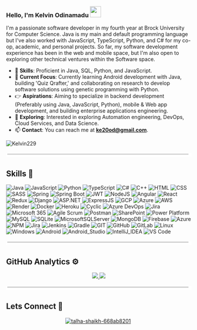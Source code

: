 ### Hello, I'm Kelvin Odinamadu <img src="https://raw.githubusercontent.com/MartinHeinz/MartinHeinz/master/wave.gif" height="30" width="30">
I'm a passionate software developer in my fourth year at Brock University for Computer Science. Java is my main and default programming language but I've also worked with JavaScript, TypeScript, Python, and C# for my co-op, academic, and personal projects. So far, my software development experience has been in the web and mobile space, but I'm also open to exploring other technical ventures within the Software space.

- 👀 **Skills**: Proficient in Java, SQL, Python, and JavaScript.
- 🌱 **Current Focus**: Currently learning Android development with Java, building 'Quiz Qrafter,' and collaborating on research to develop software solutions using genetic programming with Python.
- 👉 **Aspirations**: Aiming to specialize in backend development (Preferably using Java, JavaScript, Python), mobile & Web app development, and building enterprise applications engineering.
- 🚀 **Exploring**: Interested in exploring Automation engineering, DevOps, Cloud Services, and Data Science.
- 📫 **Contact**: You can reach me at **ke20od@gmail.com**.

<p align="left"> <img src="https://komarev.com/ghpvc/?username=Kelvin229&label=Profile%20views&color=0e75b6&style=flat" alt="Kelvin229" /> </p>


<img src="https://github.com/KKhushhalR2405/Bio/blob/master/border.gif" width="1100px" height="10px"></h2>

<h2 align="left">Skills 🚀</h2>

![Java](https://img.shields.io/badge/java-%23ED8B00.svg?style=for-the-badge&logo=java&logoColor=white)
![JavaScript](https://img.shields.io/badge/javascript-%23323330.svg?style=for-the-badge&logo=javascript&logoColor=%23F7DF1E)
![Python](https://img.shields.io/badge/python-%233776AB.svg?style=for-the-badge&logo=python&logoColor=white)
![TypeScript](https://img.shields.io/badge/TypeScript-007ACC?style=for-the-badge&logo=typescript&logoColor=white)
![C#](https://img.shields.io/badge/c%23-%23239120.svg?style=for-the-badge&logo=c-sharp&logoColor=white)
![C++](https://img.shields.io/badge/c++-%2300599C.svg?style=for-the-badge&logo=c%2B%2B&logoColor=white)
![HTML](https://img.shields.io/badge/html5-%3776AB.svg?style=for-the-badge&logo=html5&logoColor=white&color=E34F26)
![CSS](https://img.shields.io/badge/css3-%1572B6.svg?style=for-the-badge&logo=css3&logoColor=white&color=1572B6)
![SASS](https://img.shields.io/badge/SASS-hotpink.svg?style=for-the-badge&logo=SASS&logoColor=white)
![Spring](https://img.shields.io/badge/Spring-6DB33F?style=for-the-badge&logo=spring&logoColor=white)
![Spring Boot](https://img.shields.io/badge/Spring_Boot-F2F4F9?style=for-the-badge&logo=spring-boot)
![JWT](https://img.shields.io/badge/JWT-black?style=for-the-badge&logo=JSON%20web%20tokens)
![NodeJS](https://img.shields.io/badge/node.js-6DA55F?style=for-the-badge&logo=node.js&logoColor=white)
![Angular](https://img.shields.io/badge/Angular-DD0031?style=for-the-badge&logo=angular&logoColor=white)
![React](https://img.shields.io/badge/react-%2320232a.svg?style=for-the-badge&logo=react&logoColor=%2361DAFB)
![Redux](https://img.shields.io/badge/redux-%23593d88.svg?style=for-the-badge&logo=redux&logoColor=white)
![Django](https://img.shields.io/badge/django-%23092E20.svg?style=for-the-badge&logo=django&logoColor=white)
![ASP.NET](https://img.shields.io/badge/asp.net-%23512BD4.svg?style=for-the-badge&logo=dotnet&logoColor=white)
![ExpressJS](https://img.shields.io/badge/express.js-%23404d59.svg?style=for-the-badge&logo=express&logoColor=%2361DAFB)
![GCP](https://img.shields.io/badge/google_cloud-%234285F4.svg?style=for-the-badge&logo=google-cloud&logoColor=white)
![Azure](https://img.shields.io/badge/azure-%230072C6.svg?style=for-the-badge&logo=microsoftazure&logoColor=white)
![AWS](https://img.shields.io/badge/aws_amplify-%23FF9900.svg?style=for-the-badge&logo=awsamplify&logoColor=white)
![Render](https://img.shields.io/badge/render-%23458BFF.svg?style=for-the-badge&logo=render&logoColor=white)
![Docker](https://img.shields.io/badge/docker-%232496ED.svg?style=for-the-badge&logo=docker&logoColor=white)
![Heroku](https://img.shields.io/badge/heroku-%23430098.svg?style=for-the-badge&logo=heroku&logoColor=white)
![Cyclic](https://img.shields.io/badge/cyclic-%23323330.svg?style=for-the-badge&logo=cyclic&logoColor=%23F7DF1E)
![Azure DevOps](https://img.shields.io/badge/azure_devops-%230078D4.svg?style=for-the-badge&logo=azure-devops&logoColor=white)
![Jira](https://img.shields.io/badge/jira-%230A0FFF.svg?style=for-the-badge&logo=jira&logoColor=white)
![Microsoft 365](https://img.shields.io/badge/microsoft_365-%23D83B01.svg?style=for-the-badge&logo=microsoft-365&logoColor=white)
![Agile Scrum](https://img.shields.io/badge/agile_scrum-%23E34F26.svg?style=for-the-badge&logo=scrumpoker&logoColor=white)
![Postman](https://img.shields.io/badge/postman-%23FF6C37.svg?style=for-the-badge&logo=postman&logoColor=white)
![SharePoint](https://img.shields.io/badge/sharepoint-%23007A5A.svg?style=for-the-badge&logo=microsoft-sharepoint&logoColor=white)
![Power Platform](https://img.shields.io/badge/power_platform-%23F2C811.svg?style=for-the-badge&logo=microsoft-power-platform&logoColor=black)
![MySQL](https://img.shields.io/badge/mysql-%2300f.svg?style=for-the-badge&logo=mysql&logoColor=white)
![SQLite](https://img.shields.io/badge/sqlite-%2307405e.svg?style=for-the-badge&logo=sqlite&logoColor=white)
![MicrosoftSQLServer](https://img.shields.io/badge/Microsoft%20SQL%20Sever-CC2927?style=for-the-badge&logo=microsoft%20sql%20server&logoColor=white)
![MongoDB](https://img.shields.io/badge/MongoDB-4EA94B?style=for-the-badge&logo=mongodb&logoColor=white)
![Firebase](https://img.shields.io/badge/firebase-%23039BE5.svg?style=for-the-badge&logo=firebase)
![Azure](https://img.shields.io/badge/azure-%230072C6.svg?style=for-the-badge&logo=microsoftazure&logoColor=white)
![NPM](https://img.shields.io/badge/NPM-%23CB3837.svg?style=for-the-badge&logo=npm&logoColor=white)
![Jira](https://img.shields.io/badge/jira-%230A0FFF.svg?style=for-the-badge&logo=jira&logoColor=white)
![Jenkins](https://img.shields.io/badge/jenkins-%232C5263.svg?style=for-the-badge&logo=jenkins&logoColor=white)
![Gradle](https://img.shields.io/badge/Gradle-02303A.svg?style=for-the-badge&logo=Gradle&logoColor=white)
![GIT](https://img.shields.io/badge/git-%3776AB.svg?style=for-the-badge&logo=git&logoColor=white&color=F05032)
![GitHub](https://img.shields.io/badge/github-%3776AB.svg?style=for-the-badge&logo=github&logoColor=white&color=black)
![GitLab](https://img.shields.io/badge/gitlab-%23181717.svg?style=for-the-badge&logo=gitlab&logoColor=white)
![Linux](https://img.shields.io/badge/Linux-FCC624?style=for-the-badge&logo=linux&logoColor=black)
![Windows](https://img.shields.io/badge/Windows-0078D6?style=for-the-badge&logo=windows&logoColor=white)
![Android](https://img.shields.io/badge/Android-3DDC84?style=for-the-badge&logo=android&logoColor=white)
![Android_Studio](https://img.shields.io/badge/AndroidStudio-008678.svg?&style=for-the-badge&logo=android-studio&logoColor=white)
![IntelliJ_IDEA](https://img.shields.io/badge/IntelliJ_Idea-FF1493.svg?style=for-the-badge&logo=intellij-idea)
![VS Code](https://img.shields.io/badge/VS_Code-007ACC.svg?&style=for-the-badge&logo=visual-studio-code&logoColor=white)


<img src="https://github.com/KKhushhalR2405/Bio/blob/master/border.gif" width="1100px" height="10px"></h2>

<h2 align="left">GitHub Analytics ⚙️</h2>

<p align="center">
<a href="https://github.com/Kelvin229">
<img height="180em" src="https://github-readme-stats-eight-theta.vercel.app/api?username=Kelvin229&show_icons=true&theme=dark&include_all_commits=true&count_private=true"/>
<img height="180em" src="https://github-readme-stats-eight-theta.vercel.app/api/top-langs?username=Kelvin229&layout=compact&langs_count=8&theme=dark"/>
</a>
<!--    <br>
  <img src="https://github-contribution-stats.vercel.app/api/?username=Kelvin229&theme=dark" alt="Kelvin's GitHub Contribution Graph"/> -->
</p>


<img src="https://github.com/KKhushhalR2405/Bio/blob/master/border.gif" width="1100px" height="10px"></h2>


<h2 align="left">Lets Connect 🤝</h2>
<p align="center">
<a href="https://linkedin.com/in/kelvin-odi" target="blank"><img align="center" src="https://img.shields.io/badge/linkedin-%230077B5.svg?style=for-the-badge&logo=linkedin&logoColor=white" alt="talha-shaikh-668ab8201"/></a>&nbsp;
<!-- <a href="https://bit.ly/KelvinOdi-Apps" target="blank"><img align="center" src="https://img.shields.io/badge/PlayStore-%23007BFF.svg?style=for-the-badge&logo=Google-Play&logoColor=white" alt="KelvinOdi-Apps"/></a>&nbsp;
</p> -->
